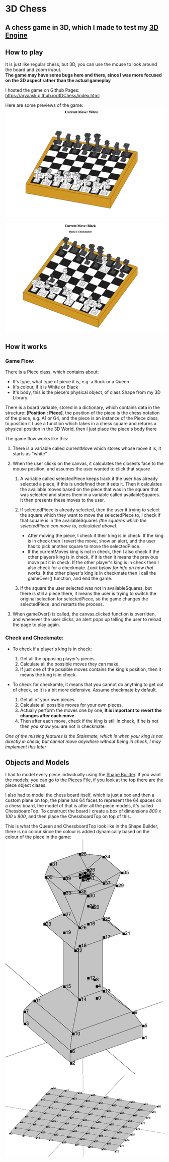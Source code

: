 # 3D Chess
## A chess game in 3D, which I made to test my [3D Engine](https://github.com/AryaaSk/3D-Engine)

## How to play
It is just like regular chess, but 3D, you can use the mouse to look around the board and zoom in/out.\
**The game may have some bugs here and there, since I was more focused on the 3D aspect rather than the actual gameplay**

I hosted the game on Github Pages: https://aryaask.github.io/3DChess/index.html

Here are some previews of the game:
![Preview 1](https://github.com/AryaaSk/3DChess/blob/master/Previews/ChessPreview1.png?raw=true)

![Preview 2](https://github.com/AryaaSk/3DChess/blob/master/Previews/ChessPreview2.png?raw=true)

## How it works
### Game Flow:
There is a Piece class, which contains about:
- It's type, what type of piece it is, e.g. a Rook or a Queen
- It's colour, if it is White or Black
- It's body, this is the piece's physical object, of class Shape from my 3D Library.

There is a board variable, stored in a dictionary, which contains data in the structure: **[Position : Piece]**, the position of the piece is the chess notation of the piece, e.g. A1 or G4, and the piece is an instance of the Piece class, to position it I use a function which takes in a chess square and returns a physical position in the 3D World, then I just place the piece's body there

The game flow works like this:
1. There is a variable called currentMove which stores whose move it is, it starts as "white"
2. When the user clicks on the canvas, it calculates the closests face to the mouse position, and assumes the user wanted to click that square
    1. A variable called selectedPiece keeps track it the user has already selected a piece, if this is undefined then it sets it. Then it calculates the available moves based on the piece that was in the square that was selected and stores them in a variable called availableSquares. It then presents these moves to the user.

    2. If selectedPiece is already selected, then the user it trying to select the square which they want to move the selectedPiece to, I check if that square is in the availableSquares *(the squares which the selectedPiece can move to, calculated above)*.
        - After moving the piece, I check if their king is in check. If the king is in check then I revert the move, show an alert, and the user has to pick another square to move the selectedPiece.
        - If the currentMoves king is not in check, then I also check if the other players king is in check, if it is then it means the previous move put it in check. If the other player's king is in check then I also check for a checkmate. *Look below for info on how that works*. It the other player's king is in checkmate then I call the gameOver() function, and end the game.

    3. If the square the user selected was not in availableSquares, but there is still a piece there, it means the user is trying to switch the original selection for selectedPiece, so the game changes the selectedPiece, and restarts the process.

3. When gameOver() is called, the canvas.clicked function is overritten, and whenever the user clicks, an alert pops up telling the user to reload the page to play again.

### Check and Checkmate:
- To check if a player's king is in check:
    1. Get all the opposing player's pieces.
    2. Calculate all the possible moves they can make.
    3. If just one of the possible moves contains the king's position, then it means the king is in check.

- To check for checkamte, it means that you cannot do anything to get out of check, so it is a bit more defensive. Assume checkmate by default.
    1. Get all of your own pieces.
    2. Calculate all possible moves for your own pieces.
    3. Actually perform the moves one by one, **It is important to revert the changes after each move**.
    4. Then after each move, check if the king is still in check, if he is not then you know you are not in checkmate.

*One of the missing features is the Stalemate, which is when your king is not directly in check, but cannot move anywhere without being in check, I may implement this later*

## Objects and Models
I had to model every piece individually using the [Shape Builder](https://aryaask.github.io/3D-Engine/ShapeBuilder/). If you want the models, you can go to the [Pieces File](Chess/pieces.ts), if you look at the top there are the piece object clases.

I also had to model the chess board itself, which is just a box and then a custom plane on top, the plane has 64 faces to represent the 64 spaces on a chess board, the model of that is after all the piece models, it's called ChessboardTop. To construct the board I create a box of dimensions *800 x 100 x 800*, and then place the ChessboardTop on top of this.

This is what the Queen and ChessboardTop look like in the Shape Builder, there is no colour since the colour is added dynamically based on the colour of the piece in the game:
![Queen](https://github.com/AryaaSk/3DChess/blob/master/Previews/Queen.png?raw=true)
![ChessboardTop](https://github.com/AryaaSk/3DChess/blob/master/Previews/ChessboardTop.png?raw=true)
